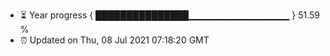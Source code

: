 - ⏳ Year progress { ███████████████▁▁▁▁▁▁▁▁▁▁▁▁▁▁▁ } 51.59 %
- ⏰ Updated on Thu, 08 Jul 2021 07:18:20 GMT

